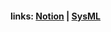 #### links: [Notion](https://franrmueller.notion.site/bachelor-thesis-214170088c3680d0b1abf2b6b7b1744a) | [SysML](https://github.com/franrmueller/SysML-v2-Release)